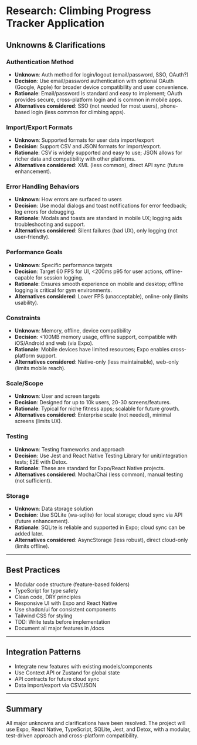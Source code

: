 # Research: Climbing Progress Tracker Application

## Unknowns & Clarifications

### Authentication Method
- **Unknown**: Auth method for login/logout (email/password, SSO, OAuth?)
- **Decision**: Use email/password authentication with optional OAuth (Google, Apple) for broader device compatibility and user convenience.
- **Rationale**: Email/password is standard and easy to implement; OAuth provides secure, cross-platform login and is common in mobile apps.
- **Alternatives considered**: SSO (not needed for most users), phone-based login (less common for climbing apps).

### Import/Export Formats
- **Unknown**: Supported formats for user data import/export
- **Decision**: Support CSV and JSON formats for import/export.
- **Rationale**: CSV is widely supported and easy to use; JSON allows for richer data and compatibility with other platforms.
- **Alternatives considered**: XML (less common), direct API sync (future enhancement).

### Error Handling Behaviors
- **Unknown**: How errors are surfaced to users
- **Decision**: Use modal dialogs and toast notifications for error feedback; log errors for debugging.
- **Rationale**: Modals and toasts are standard in mobile UX; logging aids troubleshooting and support.
- **Alternatives considered**: Silent failures (bad UX), only logging (not user-friendly).

### Performance Goals
- **Unknown**: Specific performance targets
- **Decision**: Target 60 FPS for UI, <200ms p95 for user actions, offline-capable for session logging.
- **Rationale**: Ensures smooth experience on mobile and desktop; offline logging is critical for gym environments.
- **Alternatives considered**: Lower FPS (unacceptable), online-only (limits usability).

### Constraints
- **Unknown**: Memory, offline, device compatibility
- **Decision**: <100MB memory usage, offline support, compatible with iOS/Android and web (via Expo).
- **Rationale**: Mobile devices have limited resources; Expo enables cross-platform support.
- **Alternatives considered**: Native-only (less maintainable), web-only (limits mobile reach).

### Scale/Scope
- **Unknown**: User and screen targets
- **Decision**: Designed for up to 10k users, 20-30 screens/features.
- **Rationale**: Typical for niche fitness apps; scalable for future growth.
- **Alternatives considered**: Enterprise scale (not needed), minimal screens (limits UX).

### Testing
- **Unknown**: Testing frameworks and approach
- **Decision**: Use Jest and React Native Testing Library for unit/integration tests; E2E with Detox.
- **Rationale**: These are standard for Expo/React Native projects.
- **Alternatives considered**: Mocha/Chai (less common), manual testing (not sufficient).

### Storage
- **Unknown**: Data storage solution
- **Decision**: Use SQLite (wa-sqlite) for local storage; cloud sync via API (future enhancement).
- **Rationale**: SQLite is reliable and supported in Expo; cloud sync can be added later.
- **Alternatives considered**: AsyncStorage (less robust), direct cloud-only (limits offline).

---

## Best Practices
- Modular code structure (feature-based folders)
- TypeScript for type safety
- Clean code, DRY principles
- Responsive UI with Expo and React Native
- Use shadcn/ui for consistent components
- Tailwind CSS for styling
- TDD: Write tests before implementation
- Document all major features in /docs

---

## Integration Patterns
- Integrate new features with existing models/components
- Use Context API or Zustand for global state
- API contracts for future cloud sync
- Data import/export via CSV/JSON

---

## Summary
All major unknowns and clarifications have been resolved. The project will use Expo, React Native, TypeScript, SQLite, Jest, and Detox, with a modular, test-driven approach and cross-platform compatibility.
